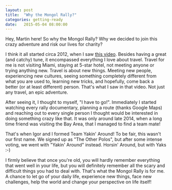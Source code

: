 ```yaml
---
layout: post
title:  "Why the Mongol Rally?"
categories: getting-ready
date:   2015-05-04 08:00:00
---
```

Hey, Martin here! So why the Mongol Rally? Why we decided to join this crazy adventure and risk our lives for charity?

I think it all started circa 2012, when I saw [this video](https://vimeo.com/52652020). Besides having a great (and catchy) tune, it encompassed everything I love about travel. Travel for me is not visiting Miami, staying at 5-star hotel, not meeting anyone or trying anything new. Travel is about new things. Meeting new people, experiencing new cultures, seeing something completely different from what you are used to, learning new tricks, and hopefully, come back a better (or at least different) person. That's what I saw in that video. Not just any travel, an epic adventure.

After seeing it, I thought to myself, "I have to go!". Immediately I started watching every rally documentary, planning a route (thanks Google Maps) and reaching out to every single person I thought would be interested in doing something crazy like that. It was only around late 2014, when a long time friend was visiting the Bay Area, that I managed to find a team mate!

That's when Igor and I formed Team Yakin' Around! To be fair, this wasn't our first name. We signed up as "The Other Polos", but after some intense voting, we went with "Yakin' Around" instead. Horsin' Around, but with Yaks :-)

I firmly believe that once you're old, you will hardly remember everything that went well in your life, but you will definitely remember all the scary and difficult things you had to deal with. That's what the Mongol Rally is for me. A chance to let go of your daily life, experience new things, face new challenges, help the world and change your perspective on life itself!
